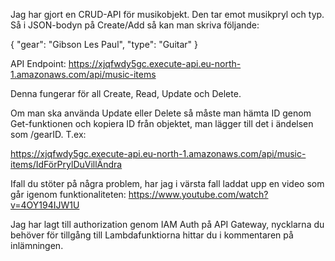 Jag har gjort en CRUD-API för musikobjekt. Den tar emot musikpryl och typ. Så i JSON-bodyn på Create/Add så kan man skriva följande:

{
	"gear": "Gibson Les Paul",
	"type": "Guitar"
}


API Endpoint: https://xjqfwdy5gc.execute-api.eu-north-1.amazonaws.com/api/music-items

Denna fungerar för all Create, Read, Update och Delete.

Om man ska använda Update eller Delete så måste man hämta ID genom Get-funktionen och kopiera ID från objektet, man lägger till det i ändelsen som /gearID. T.ex:

https://xjqfwdy5gc.execute-api.eu-north-1.amazonaws.com/api/music-items/IdFörPrylDuVillÄndra

Ifall du stöter på några problem, har jag i värsta fall laddat upp en video som går igenom funktionaliteten:
https://www.youtube.com/watch?v=4OY194IJW1U

Jag har lagt till authorization genom IAM Auth på API Gateway, nycklarna du behöver för tillgång till Lambdafunktiorna hittar du i kommentaren på inlämningen.

